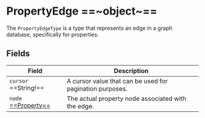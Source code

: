 # PropertyEdge ==~object~==

The `PropertyEdgeType` is a type that represents an edge in a graph database, specifically for properties. 

## Fields

| Field                              	| Description                                               	|
|------------------------------------	|-----------------------------------------------------------	|
| `cursor`  ==String!==                	| A cursor value that can be used for pagination purposes.  	|
| `node` [ ==Property== ](Property.md)  | The actual property node associated with the edge.         	|
